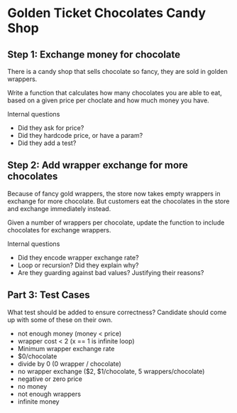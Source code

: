 # Golden Ticket Chocolates Candy Shop
## Step 1: Exchange money for chocolate
There is a candy shop that sells chocolate so fancy, they are sold in golden wrappers.

Write a function that calculates how many chocolates you are able to eat, based on a given price per choclate and how much money you have.

Internal questions
- Did they ask for price?
- Did they hardcode price, or have a param?
- Did they add a test?

## Step 2: Add wrapper exchange for more chocolates
Because of fancy gold wrappers, the store now takes empty wrappers in exchange for more chocolate. But customers eat the chocolates in the store and exchange immediately instead.

Given a number of wrappers per chocolate, update the function to include chocolates for exchange wrappers.

Internal questions
- Did they encode wrapper exchange rate?
- Loop or recursion? Did they explain why?
- Are they guarding against bad values? Justifying their reasons?

## Part 3: Test Cases
What test should be added to ensure correctness? Candidate should come up with some of these on their own.
- not enough money (money < price)
- wrapper cost < 2 (x == 1 is infinite loop)
- Minimum wrapper exchange rate
- $0/chocolate
- divide by 0 (0 wrapper / chocolate)
- no wrapper exchange ($2, $1/chocolate, 5 wrappers/chocolate)
- negative or zero price
- no money
- not enough wrappers
- infinite money